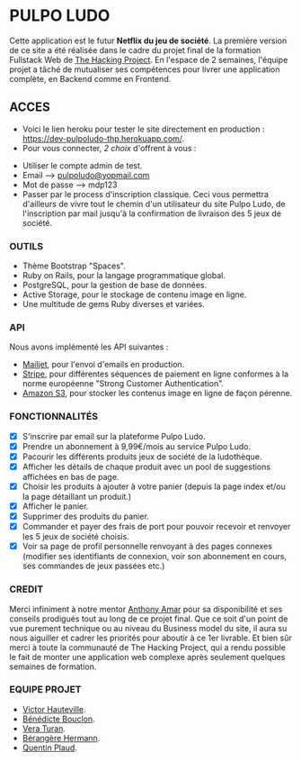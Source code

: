 # PULPO LUDO

Cette application est le futur **Netflix du jeu de société**. La première version de ce site a été réalisée dans le cadre du projet final de la formation Fullstack Web de [The Hacking Project](https://www.thehackingproject.org/). En l'espace de 2 semaines, l'équipe projet a tâché de mutualiser ses compétences pour livrer une application complète, en Backend comme en Frontend.

## ACCES

- Voici le lien heroku pour tester le site directement en production : https://dev-pulpoludo-thp.herokuapp.com/.
- Pour vous connecter, *2 choix* d'offrent à vous :
* Utiliser le compte admin de test.
 * Email --> pulpoludo@yopmail.com
 * Mot de passe --> mdp123
* Passer par le process d'inscription classique. Ceci vous permettra d'ailleurs de vivre tout le chemin d'un utilisateur du site Pulpo Ludo, de l'inscription par mail jusqu'à la confirmation de livraison des 5 jeux de société.

### OUTILS 

- Thème Bootstrap "Spaces".
- Ruby on Rails, pour la langage programmatique global.
- PostgreSQL, pour la gestion de base de données.
- Active Storage, pour le stockage de contenu image en ligne.
- Une multitude de gems Ruby diverses et variées.

### API 
Nous avons implémenté les API suivantes : 

- [Mailjet](https://fr.mailjet.com/), pour l'envoi d'emails en production.
- [Stripe](https://stripe.com/fr), pour différentes séquences de paiement en ligne conformes à la norme européenne "Strong Customer Authentication".
- [Amazon S3](https://aws.amazon.com/fr/), pour stocker les contenus image en ligne de façon pérenne.

### FONCTIONNALITÉS

- [x] S'inscrire par email sur la plateforme Pulpo Ludo.
- [x] Prendre un abonnement à 9,99€/mois au service Pulpo Ludo.
- [x] Pacourir les différents produits jeux de société de la ludothèque.
- [x] Afficher les détails de chaque produit avec un pool de suggestions affichées en bas de page.
- [x] Choisir les produits à ajouter à votre panier (depuis la page index et/ou la page détaillant un produit.)
- [x] Afficher le panier.
- [x] Supprimer des produits du panier.
- [x] Commander et payer des frais de port pour pouvoir recevoir et renvoyer les 5 jeux de société choisis.   
- [x] Voir sa page de profil personnelle renvoyant à des pages connexes (modifier ses identifiants de connexion, voir son abonnement en cours, ses commandes de jeux passées etc.)

### CREDIT 

Merci infiniment à notre mentor [Anthony Amar](https://github.com/anthonyamar) pour sa disponibilité et ses conseils prodigués tout au long de ce projet final. Que ce soit d'un point de vue purement technique ou au niveau du Business model du site, il aura su nous aiguiller et cadrer les priorités pour aboutir à ce 1er livrable. Et bien sûr merci à toute la communauté de The Hacking Project, qui a rendu possible le fait de monter une application web complexe après seulement quelques semaines de formation.

### EQUIPE PROJET 

- [Victor Hauteville](https://github.com/Victor-Dauth/PulpoLudo-THP).
- [Bénédicte Bouclon](https://github.com/benedictebcl).
- [Vera Turan](https://github.com/VeraTuran).
- [Bérangère Hermann](https://github.com/Berangereh).
- [Quentin Plaud](https://github.com/kentsbrockman).
